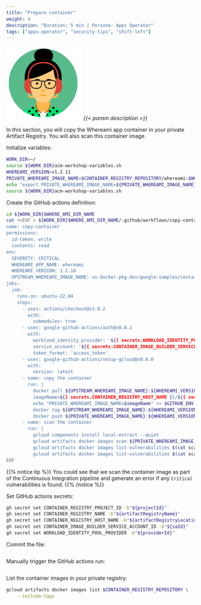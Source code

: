 ```yaml
---
title: "Prepare container"
weight: 4
description: "Duration: 5 min | Persona: Apps Operator"
tags: ["apps-operator", "security-tips", "shift-left"]
---
```

![Apps Operator](/images/apps-operator.png)
_{{< param description >}}_

In this section, you will copy the Whereami app container in your private Artifact Registry. You will also scan this container image.

Initialize variables:
```Bash
WORK_DIR=~/
source ${WORK_DIR}acm-workshop-variables.sh
WHEREAMI_VERSION=v1.2.11
PRIVATE_WHEREAMI_IMAGE_NAME=$CONTAINER_REGISTRY_REPOSITORY/whereami:$WHEREAMI_VERSION
echo "export PRIVATE_WHEREAMI_IMAGE_NAME=${PRIVATE_WHEREAMI_IMAGE_NAME}" >> ${WORK_DIR}acm-workshop-variables.sh
source ${WORK_DIR}acm-workshop-variables.sh
```

Create the GitHub actions definition:
```Bash
cd ${WORK_DIR}$WHERE_AMI_DIR_NAME
cat <<EOF > ${WORK_DIR}$WHERE_AMI_DIR_NAME/.github/workflows/copy-container.yaml
name: copy-container
permissions:
  id-token: write
  contents: read
env:
  SEVERITY: CRITICAL
  WHEREAMI_APP_NAME: whereami
  WHEREAMI_VERSION: 1.2.10
  UPSTREAM_WHEREAMI_IMAGE_NAME: us-docker.pkg.dev/google-samples/containers/gke/whereami
jobs:
  job:
    runs-on: ubuntu-22.04
    steps:
      - uses: actions/checkout@v3.0.2
        with:
          submodules: true
      - uses: google-github-actions/auth@v0.8.1
        with:
          workload_identity_provider: '${{ secrets.WORKLOAD_IDENTITY_POOL_PROVIDER }}'
          service_account: '${{ secrets.CONTAINER_IMAGE_BUILDER_SERVICE_ACCOUNT_ID }}'
          token_format: 'access_token'
      - uses: google-github-actions/setup-gcloud@v0.6.0
        with:
          version: latest
      - name: copy the container
        run: |
          docker pull ${UPSTREAM_WHEREAMI_IMAGE_NAME}:${WHEREAMI_VERSION}
          imageName=${{ secrets.CONTAINER_REGISTRY_HOST_NAME }}/${{ secrets.CONTAINER_REGISTRY_PROJECT_ID }}/${{ secrets.CONTAINER_REGISTRY_NAME }}/${WHEREAMI_APP_NAME}
          echo "PRIVATE_WHEREAMI_IMAGE_NAME=$imageName" >> $GITHUB_ENV
          docker tag ${UPSTREAM_WHEREAMI_IMAGE_NAME}:${WHEREAMI_VERSION} ${PRIVATE_WHEREAMI_IMAGE_NAME}:${WHEREAMI_VERSION}
          docker push ${PRIVATE_WHEREAMI_IMAGE_NAME}:${WHEREAMI_VERSION}
      - name: scan the container
        run: |
          gcloud components install local-extract --quiet
          gcloud artifacts docker images scan ${PRIVATE_WHEREAMI_IMAGE_NAME}:${WHEREAMI_VERSION} --format='value(response.scan)' > scan_id.txt
          gcloud artifacts docker images list-vulnerabilities $(cat scan_id.txt) --format='table(vulnerability.effectiveSeverity, vulnerability.cvssScore, noteName, vulnerability.packageIssue[0].affectedPackage, vulnerability.packageIssue[0].affectedVersion.name, vulnerability.packageIssue[0].fixedVersion.name)'
          gcloud artifacts docker images list-vulnerabilities $(cat scan_id.txt) --format='value(vulnerability.effectiveSeverity)' | if grep -Fxq ${{ env.SEVERITY }}; then echo 'Failed vulnerability check' && exit 1; else exit 0; fi
EOF
```
{{% notice tip %}}
You could see that we scan the container image as part of the Continuous Integration pipeline and generate an error if any `Critical` vulnerabilities is found.
{{% /notice %}}

Set GitHub actions secrets:
```Bash
gh secret set CONTAINER_REGISTRY_PROJECT_ID -b"${projectId}"
gh secret set CONTAINER_REGISTRY_NAME -b"${artifactRegistryName}"
gh secret set CONTAINER_REGISTRY_HOST_NAME -b"${artifactRegistryLocation}-docker.pkg.dev"
gh secret set CONTAINER_IMAGE_BUILDER_SERVICE_ACCOUNT_ID -b"${saId}"
gh secret set WORKLOAD_IDENTITY_POOL_PROVIDER -b"${providerId}"
```

Commit the file:
```Bash

```

Manually trigger the GitHub actions run:
```Bash

```

List the container images in your private registry:
```Bash
gcloud artifacts docker images list $CONTAINER_REGISTRY_REPOSITORY \
    --include-tags
```
